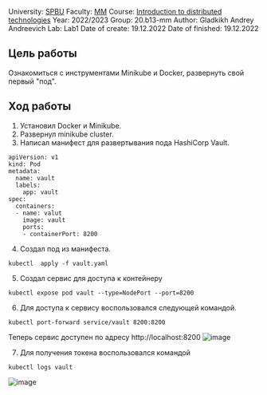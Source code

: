 University: [SPBU](https://spbu.ru/)
Faculty: [MM](https://math.spbu.ru/rus/)
Course: [Introduction to distributed technologies](https://github.com/itmo-ict-faculty/introduction-to-distributed-technologies)
Year: 2022/2023
Group: 20.b13-mm
Author: Gladkikh Andrey Andreevich
Lab: Lab1
Date of create: 19.12.2022
Date of finished: 19.12.2022


## Цель работы

Ознакомиться с инструментами Minikube и Docker, развернуть свой первый "под".


## Ход работы

1. Установил Docker и Minikube.
2. Развернул minikube cluster.
3. Написал манифест для развертывания пода HashiCorp Vault.
```
apiVersion: v1
kind: Pod
metadata:
  name: vault
  labels:
    app: vault
spec:
  containers:
  - name: valut
    image: vault
    ports:
    - containerPort: 8200
 ```   
4. Создал под из манифеста.
```
kubectl  apply -f vault.yaml
```
5. Создал сервис для доступа к контейнеру
```
kubectl expose pod vault --type=NodePort --port=8200
```
6. Для доступа к сервису воспользовался следующей командой.
```
kubectl port-forward service/vault 8200:8200
```
Теперь сервис доступен по адресу http://localhost:8200
![image](https://user-images.githubusercontent.com/74876495/208449283-57482cd6-869d-4de6-b241-37bc3faa1bdc.png)

7. Для получения токена воспользовался командой
```
kubectl logs vault
```
![image](https://user-images.githubusercontent.com/74876495/208449837-33b57dcb-000b-48f0-be61-a8a0e8e0b2f4.png)
